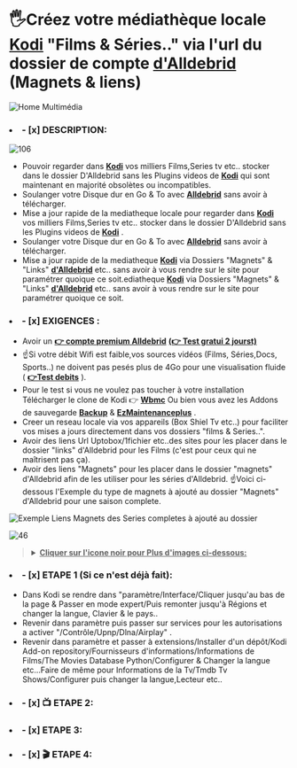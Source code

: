 # 🖐️Créez votre médiathèque locale **[Kodi](https://kodi.tv/download/)** "Films & Séries.." via l'url du dossier de compte **[d'Alldebrid](https://alldebrid.fr/)** (Magnets & liens)

![Home Multimédia](https://github.com/victore447/LiensEtMagnetsAlldebridEnMultimedia/assets/48101775/d5bd6362-c8f8-4111-b89e-152aff972fc5)

### <li>- [x] DESCRIPTION: </li>
![106](https://github.com/victore447/LiensEtMagnetsAlldebridEnMultimedia/assets/48101775/acff4463-714a-49de-95a1-a6daea8afae1)

-  Pouvoir regarder dans **[Kodi](https://kodi.tv/download/)** vos milliers Films,Series tv etc.. stocker dans le dossier D'Alldebrid sans les Plugins videos de **[Kodi](https://kodi.tv/download/)** qui sont maintenant en majorité obsolètes ou incompatibles.
-  Soulanger votre Disque dur en Go & To avec **[Alldebrid](https://alldebrid.fr/)** sans avoir à télécharger.
-  Mise a jour rapide de la mediatheque locale pour regarder dans **[Kodi](https://kodi.tv/download/)** vos milliers Films,Series tv etc.. stocker dans le dossier D'Alldebrid sans les Plugins videos de **[Kodi](https://kodi.tv/download/)** .
-  Soulanger votre Disque dur en Go & To avec **[Alldebrid](https://alldebrid.fr/)** sans avoir à télécharger.
-  Mise a jour rapide de la mediatheque  **[Kodi](https://kodi.tv/download/)** via Dossiers "Magnets" & "Links" **[d'Alldebrid](https://alldebrid.fr/)** etc.. sans avoir à vous rendre sur le site pour paramétrer quoique ce soit.ediatheque  **[Kodi](https://kodi.tv/download/)** via Dossiers "Magnets" & "Links" **[d'Alldebrid](https://alldebrid.fr/)** etc.. sans avoir à vous rendre sur le site pour paramétrer quoique ce soit.

### <li>- [x] EXIGENCES : </li> 
- Avoir un **[👉 compte premium Alldebrid](https://alldebrid.com/offer/)** **[(👉 Test gratui 2 jourst)](https://alldebrid.com/register/?from=fr)**
- ☝️Si votre débit Wifi est faible,vos sources vidéos (Films, Séries,Docs, Sports..) ne doivent pas pesés plus de 4Go pour une visualisation fluide ( **[👉Test debits](https://www.google.com/search?q=test+debit&client=opera&hs=NvI&sca_esv=557735838&sxsrf=AB5stBjaxgie-0j9qaBefcf4149h-2-DVQ%3A1692264558761&ei=bujdZM-KLsOXhbIPhK-p8Ao&ved=0ahUKEwjP-Y_fsOOAAxXDS0EAHYRXCq4Q4dUDCA4&uact=5&oq=test+debit&gs_lp=Egxnd3Mtd2l6LXNlcnAiCnRlc3QgZGViaXQyChAAGEcY1gQYsAMyChAAGEcY1gQYsAMyChAAGEcY1gQYsAMyChAAGEcY1gQYsAMyChAAGEcY1gQYsAMyChAAGEcY1gQYsAMyChAAGEcY1gQYsAMyChAAGEcY1gQYsAMyChAAGIoFGLADGEMyChAAGIoFGLADGEMyChAAGIoFGLADGEMyChAAGIoFGLADGEMyFhAuGIoFGMcBGNEDGMgDGLADGEPYAQEyFhAuGIoFGMcBGNEDGMgDGLADGEPYAQEyFhAuGIoFGMcBGNEDGMgDGLADGEPYAQEyFhAuGIoFGMcBGNEDGMgDGLADGEPYAQEyFhAuGIoFGMcBGNEDGMgDGLADGEPYAQFI9ghQAFgAcAF4AZABAJgBAKABAKoBALgBA8gBAOIDBBgAIEGIBgGQBhG6BgYIARABGAg&sclient=gws-wiz-serp)** ).
- Pour le test si vous ne voulez pas toucher à votre installation Télécharger le clone de Kodi 👉
**[Wbmc](https://www.wonderbox.tv/wonderbox-tv-media-centre-wbmc/)**
Ou bien vous avez les Addons de sauvegarde **[Backup](https://github.com/robweber/xbmcbackup)** & **[EzMaintenanceplus](https://github.com/peno64/script.ezmaintenanceplus)** .
- Creer un reseau locale via vos appareils (Box Shiel Tv etc..) pour faciliter vos mises a jours directement dans vos dossiers "films & Series..".
- Avoir des liens Url Uptobox/1fichier etc..des sites pour les placer dans le dossier "links" d'Alldebrid pour les Films (c'est pour ceux qui ne maîtrisent pas ça).
- Avoir des liens "Magnets"  pour les placer dans le dossier "magnets" d'Alldebrid  afin de les utiliser pour les séries d'Alldebrid.
☝️Voici ci-dessous l'Exemple du type de magnets à ajouté au dossier "Magnets" d'Alldebrid pour une saison complete.

![Exemple Liens Magnets des Series completes à ajouté au dossier](https://github.com/victore447/LiensEtMagnetsAlldebridEnMultimedia/assets/48101775/80e4a002-0324-47ba-955e-6c4995f6ce55)

![46](https://github.com/victore447/FilmsSeriesStrmdanskodi/assets/48101775/caa9e727-800b-4827-a780-9684462ccf19)
><details>
>  <summary><b><u>Cliquer sur l'icone noir pour Plus d'images ci-dessous:</u></b></summary>
>  
>  ![YGG](https://github.com/victore447/LiensEtMagnetsAlldebridEnMultimedia/assets/48101775/53ceebe8-f9a5-499e-87e5-6b3afead906a)
>  ![YGG1](https://github.com/victore447/LiensEtMagnetsAlldebridEnMultimedia/assets/48101775/2332310e-31b4-418d-b65a-f9056e9a5444)
></details>


### <li>- [x] ETAPE 1 (Si ce n'est déjà fait): </li> 
- Dans Kodi se rendre dans "paramètre/Interface/Cliquer jusqu'au bas de la page & Passer en mode expert/Puis remonter jusqu'à Régions et changer la langue, Clavier & le pays..
- Revenir dans paramètre puis passer sur services pour les autorisations a activer "/Contrôle/Upnp/Dlna/Airplay" .
- Revenir dans paramètre et passer à extensions/Installer d'un dépôt/Kodi Add-on repository/Fournisseurs d'informations/Informations de Films/The Movies Database Python/Configurer & Changer la langue etc...Faire de même pour Informations de la Tv/Tmdb Tv Shows/Configurer puis changer la langue,Lecteur etc..



### <li>- [x] 📺 ETAPE 2: </li>



### <li>- [x] ETAPE 3: </li>



### <li>- [x] 🎬 ETAPE 4: </li>

